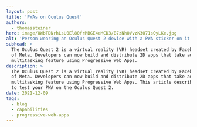 ```yaml
---
layout: post
title: 'PWAs on Oculus Quest'
authors:
  - thomassteiner
hero: image/8WbTDNrhLsU0El80frMBGE4eMCD3/B7zNhOVvzK3O71sQyLKe.jpg
alt: 'Person wearing an Oculus Quest 2 device with a PWA sticker on it spreading their arms with Quest controllers in both hands.'
subhead: >
  The Oculus Quest 2 is a virtual reality (VR) headset created by Facebook Technologies, a division
  of Meta. Developers can now build and distribute 2D apps that take advantage of Oculus Quest's
  multitasking feature using Progressive Web Apps.
description: >
  The Oculus Quest 2 is a virtual reality (VR) headset created by Facebook Technologies, a division
  of Meta. Developers can now build and distribute 2D apps that take advantage of Oculus Quest's
  multitasking feature using Progressive Web Apps. This article describes the experience and how
  to test your PWA on the Oculus Quest 2.
date: 2021-12-09
tags:
  - blog
  - capabilities
  - progressive-web-apps
---
```

